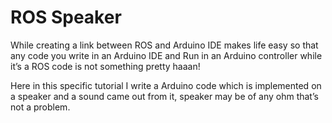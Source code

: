 # ROS Speaker

While creating a link between ROS and Arduino IDE makes life easy so that any code you write in an Arduino IDE and Run in an Arduino controller while it’s a ROS code is not something pretty haaan!

Here in this specific tutorial I write a Arduino code which is implemented on a speaker and a sound came out from it, speaker may be of any ohm that’s not a problem.
